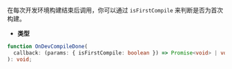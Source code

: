 在每次开发环境构建结束后调用，你可以通过 `isFirstCompile` 来判断是否为首次构建。

- **类型**

```ts
function OnDevCompileDone(
  callback: (params: { isFirstCompile: boolean }) => Promise<void> | void,
): void;
```
